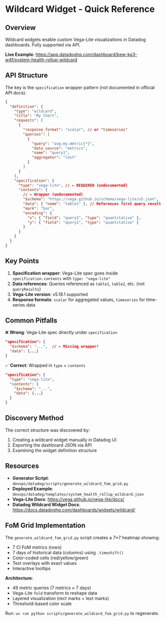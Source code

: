 # Wildcard Widget - Quick Reference

## Overview

Wildcard widgets enable custom Vega-Lite visualizations in Datadog dashboards. Fully supported via API.

**Live Example**: https://app.datadoghq.com/dashboard/bew-kg3-w4f/system-health-rollup-wildcard

## API Structure

The key is the `specification` wrapper pattern (not documented in official API docs):

```json
{
  "definition": {
    "type": "wildcard",
    "title": "My Chart",
    "requests": [
      {
        "response_format": "scalar", // or "timeseries"
        "queries": [
          {
            "query": "avg:my.metric{*}",
            "data_source": "metrics",
            "name": "query1",
            "aggregator": "last"
          }
        ]
      }
    ],
    "specification": {
      "type": "vega-lite", // ← REQUIRED (undocumented)
      "contents": {
        // ← Wrapper (undocumented)
        "$schema": "https://vega.github.io/schema/vega-lite/v5.json",
        "data": { "name": "table1" }, // References first query result
        "mark": "bar",
        "encoding": {
          "x": { "field": "query1", "type": "quantitative" },
          "y": { "field": "query1", "type": "quantitative" }
        }
      }
    }
  }
}
```

## Key Points

1. **Specification wrapper**: Vega-Lite spec goes inside `specification.contents` with `type: "vega-lite"`
2. **Data references**: Queries referenced as `table1`, `table2`, etc. (not `queryResults`)
3. **Vega-Lite version**: v5.18.1 supported
4. **Response formats**: `scalar` for aggregated values, `timeseries` for time-series data

## Common Pitfalls

❌ **Wrong**: Vega-Lite spec directly under `specification`

```json
"specification": {
  "$schema": "...",  // ← Missing wrapper!
  "data": {...}
}
```

✅ **Correct**: Wrapped in `type` + `contents`

```json
"specification": {
  "type": "vega-lite",
  "contents": {
    "$schema": "...",
    "data": {...}
  }
}
```

## Discovery Method

The correct structure was discovered by:

1. Creating a wildcard widget manually in Datadog UI
2. Exporting the dashboard JSON via API
3. Examining the widget definition structure

## Resources

- **Generator Script**: `devops/datadog/scripts/generate_wildcard_fom_grid.py`
- **Deployed Example**: `devops/datadog/templates/system_health_rollup_wildcard.json`
- **Vega-Lite Docs**: https://vega.github.io/vega-lite/docs/
- **Datadog Wildcard Widget Docs**: https://docs.datadoghq.com/dashboards/widgets/wildcard/

## FoM Grid Implementation

The `generate_wildcard_fom_grid.py` script creates a 7×7 heatmap showing:

- 7 CI FoM metrics (rows)
- 7 days of historical data (columns) using `.timeshift()`
- Color-coded cells (red/yellow/green)
- Text overlays with exact values
- Interactive tooltips

**Architecture**:

- 49 metric queries (7 metrics × 7 days)
- Vega-Lite `fold` transform to reshape data
- Layered visualization (rect marks + text marks)
- Threshold-based color scale

Run: `uv run python scripts/generate_wildcard_fom_grid.py` to regenerate.
